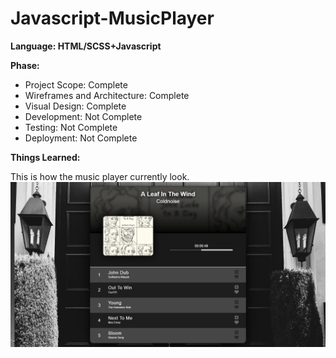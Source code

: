 # Javascript-MusicPlayer
<strong>Language: HTML/SCSS+Javascript</strong>

**Phase:**
* Project Scope: Complete
* Wireframes and Architecture: Complete
* Visual Design: Complete
* Development: Not Complete
* Testing: Not Complete
* Deployment: Not Complete

**Things Learned:**

This is how the music player currently look.
<img src="src/assets/img/projectimage.png">